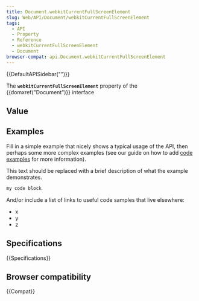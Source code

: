 ```yaml
---
title: Document.webkitCurrentFullScreenElement
slug: Web/API/Document/webkitCurrentFullScreenElement
tags:
  - API
  - Property
  - Reference
  - webkitCurrentFullScreenElement
  - Document
browser-compat: api.Document.webkitCurrentFullScreenElement
---
```

{{DefaultAPISidebar("")}}

The **`webkitCurrentFullScreenElement`** property of the {{domxref("Document")}} interface 

## Value



## Examples

Fill in a simple example that nicely shows a typical usage of the API, then perhaps some more complex examples (see our guide on how to add [code examples](/en-US/docs/MDN/Contribute/Structures/Code_examples) for more information).

This text should be replaced with a brief description of what the example demonstrates.

```js
my code block
```

And/or include a list of links to useful code samples that live elsewhere:

*   x
*   y
*   z

## Specifications

{{Specifications}}

## Browser compatibility

{{Compat}}


